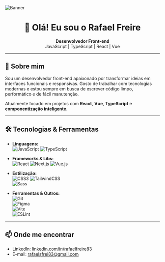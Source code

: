 <img src="https://media.licdn.com/dms/image/v2/D4D16AQFlXjcEKhCYRw/profile-displaybackgroundimage-shrink_350_1400/B4DZeTk6ALGYAY-/0/1750527615793?e=1756339200&v=beta&t=wyMI_azvdqfxedxymHYgvG64hDYNtksCmpfRyl8gk_0" alt="Banner" />

<h1 align="center">👋 Olá! Eu sou o Rafael Freire</h1>

<p align="center">
  <strong>Desenvolvedor Front-end</strong><br/>
  JavaScript | TypeScript | React | Vue
</p>

---

## 🚀 Sobre mim

Sou um desenvolvedor front-end apaixonado por transformar ideias em interfaces funcionais e responsivas. Gosto de trabalhar com tecnologias modernas e estou sempre em busca de escrever código limpo, performático e de fácil manutenção.

Atualmente focado em projetos com **React**, **Vue**, **TypeScript** e **componentização inteligente**.

---

## 🛠️ Tecnologias & Ferramentas

- **Linguagens:**  
  ![JavaScript](https://img.shields.io/badge/JavaScript-F7DF1E?style=flat&logo=javascript&logoColor=000) 
  ![TypeScript](https://img.shields.io/badge/TypeScript-3178C6?style=flat&logo=typescript&logoColor=fff)

- **Frameworks & Libs:**  
  ![React](https://img.shields.io/badge/React-61DAFB?style=flat&logo=react&logoColor=000) 
  ![Next.js](https://img.shields.io/badge/Next.js-000000?style=flat&logo=next.js&logoColor=fff) 
  ![Vue.js](https://img.shields.io/badge/Vue.js-42b883?style=flat&logo=vue.js&logoColor=fff)

- **Estilização:**  
  ![CSS3](https://img.shields.io/badge/CSS3-1572B6?style=flat&logo=css3&logoColor=fff) 
  ![TailwindCSS](https://img.shields.io/badge/TailwindCSS-06B6D4?style=flat&logo=tailwind-css&logoColor=fff)  
  ![Sass](https://img.shields.io/badge/Sass-CC6699?style=flat&logo=sass&logoColor=fff)

- **Ferramentas & Outros:**  
  ![Git](https://img.shields.io/badge/Git-F05032?style=flat&logo=git&logoColor=fff)  
  ![Figma](https://img.shields.io/badge/Figma-F24E1E?style=flat&logo=figma&logoColor=fff)  
  ![Vite](https://img.shields.io/badge/Vite-646CFF?style=flat&logo=vite&logoColor=fff)  
  ![ESLint](https://img.shields.io/badge/ESLint-4B32C3?style=flat&logo=eslint&logoColor=fff)

---

## 📫 Onde me encontrar

- LinkedIn: [linkedin.com/in/rafaelfreire83](https://www.linkedin.com/in/rafaelfreire83/)
- E-mail: [rafaelsfrei83@gmail.com](mailto:rafaelsfrei83@gmail.com)


